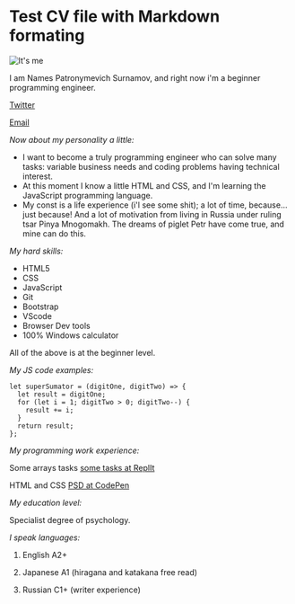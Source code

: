# Test CV file with Markdown formating

![It's me]( https://avatars.githubusercontent.com/u/50339890?v=4)

I am Names Patronymevich Surnamov, and right now i'm a beginner programming engineer.

[Twitter](https://twitter.com/home)

[Email](https://www.google.com)

*_Now about my personality a little:_*

- I want to become a truly programming engineer who can solve many tasks: variable business needs and coding problems having technical interest.
- At this moment I know a little HTML and CSS, and I'm learning the JavaScript programming language.
- My const is a life experience (i'l see some shit); a lot of time, because... just because! And a lot of motivation from living in Russia under ruling tsar Pinya Mnogomakh. The dreams of piglet Petr have come true, and mine can do this.

*_My hard skills:_*

- HTML5
- CSS
- JavaScript
- Git
- Bootstrap
- VScode
- Browser Dev tools
- 100\% Windows calculator

All of the above is at the beginner level.

*_My JS code examples:_*

    let superSumator = (digitOne, digitTwo) => {
      let result = digitOne;
      for (let i = 1; digitTwo > 0; digitTwo--) {
        result += i;
      }
      return result;
    };

*_My programming work experience:_*

Some arrays tasks [some tasks at ReplIt]( https://replit.com/@Zwelathy/Arraysuchebnye-zadachy#index.js)

HTML and CSS [PSD at CodePen]( https://codepen.io/zwelathy/pen/ZEaLQjd)

*_My education level:_*

Specialist degree of psychology.

*_I speak languages:_*

1. English A2+

15. Japanese A1 (hiragana and katakana free read)

666. Russian C1+ (writer experience)